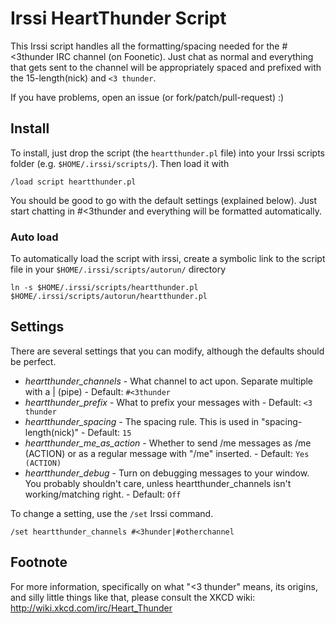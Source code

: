 Irssi HeartThunder Script
=========================

This Irssi script handles all the formatting/spacing needed for the #<3thunder IRC channel (on Foonetic). Just chat as normal and everything that gets sent to the channel will be appropriately spaced and prefixed with the 15-length(nick) and `<3 thunder`.

If you have problems, open an issue (or fork/patch/pull-request) :)


Install
-------
To install, just drop the script (the `heartthunder.pl` file) into your Irssi scripts folder (e.g. `$HOME/.irssi/scripts/`). Then load it with
    
    /load script heartthunder.pl

You should be good to go with the default settings (explained below). Just start chatting in #<3thunder and everything will be formatted automatically.

### Auto load
To automatically load the script with irssi, create a symbolic link to the script file in your `$HOME/.irssi/scripts/autorun/` directory

    ln -s $HOME/.irssi/scripts/heartthunder.pl $HOME/.irssi/scripts/autorun/heartthunder.pl


Settings
--------
There are several settings that you can modify, although the defaults should be perfect.

* _heartthunder\_channels_ - What channel to act upon. Separate multiple with a | (pipe)
                           - Default: `#<3thunder`
* _heartthunder\_prefix_ - What to prefix your messages with
                         - Default: `<3 thunder`
* _heartthunder\_spacing_ - The spacing rule. This is used in "spacing-length(nick)"
                          - Default: `15`
* _heartthunder\_me\_as\_action_ - Whether to send /me messages as /me (ACTION) or as a regular message with "/me" inserted.
                                 - Default: `Yes (ACTION)`
* _heartthunder\_debug_ - Turn on debugging messages to your window. You probably shouldn't care, unless heartthunder_channels isn't working/matching right.
                        - Default: `Off`

To change a setting, use the `/set` Irssi command. 

    /set heartthunder_channels #<3hunder|#otherchannel


Footnote
--------
For more information, specifically on what "<3 thunder" means, its origins, and silly little things like that, please consult the XKCD wiki: http://wiki.xkcd.com/irc/Heart_Thunder

